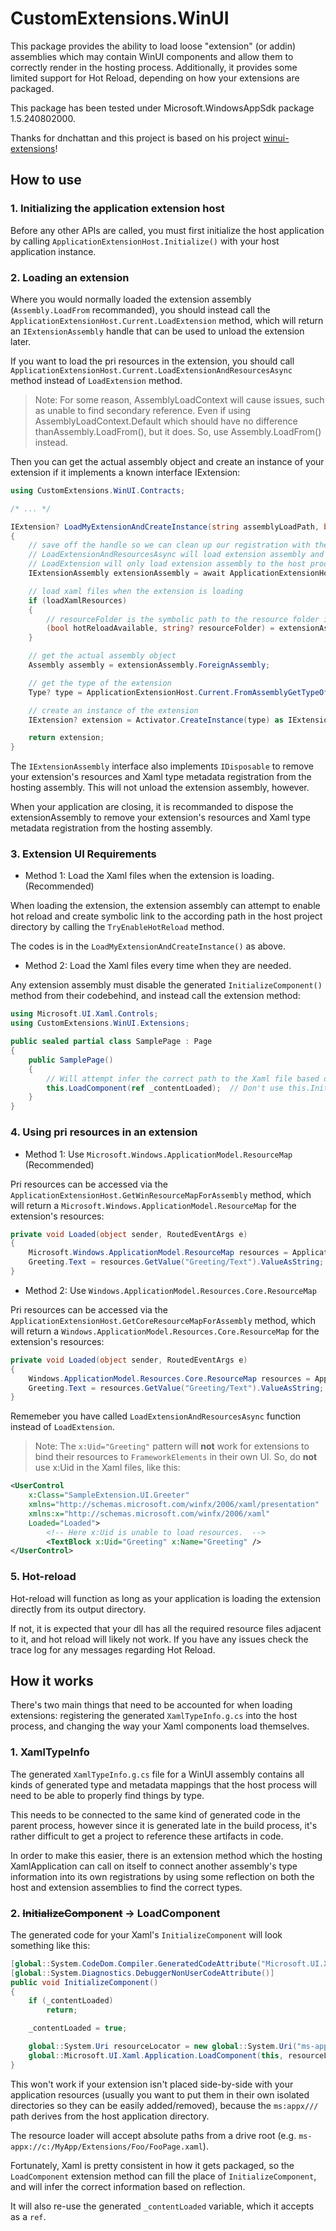 # CustomExtensions.WinUI

This package provides the ability to load loose "extension" (or addin) assemblies which may contain WinUI components and allow them to correctly render in the hosting process. Additionally, it provides some limited support for Hot Reload, depending on how your extensions are packaged.

This package has been tested under Microsoft.WindowsAppSdk package 1.5.240802000.

Thanks for dnchattan and this project is based on his project [winui-extensions](https://github.com/dnchattan/winui-extensions)!

## How to use

### 1. Initializing the application extension host

Before any other APIs are called, you must first initialize the host application by calling `ApplicationExtensionHost.Initialize()` with your host application instance.

### 2. Loading an extension

Where you would normally loaded the extension assembly (`Assembly.LoadFrom` recommanded), you should instead call the `ApplicationExtensionHost.Current.LoadExtension` method, which will return an `IExtensionAssembly` handle that can be used to unload the extension later.

If you want to load the pri resources in the extension, you should call `ApplicationExtensionHost.Current.LoadExtensionAndResourcesAsync` method instead of `LoadExtension` method.

> Note: For some reason, AssemblyLoadContext will cause issues, such as unable to find secondary reference.
Even if using AssemblyLoadContext.Default which should have no difference thanAssembly.LoadFrom(), but it does.
So, use Assembly.LoadFrom() instead.

Then you can get the actual assembly object and create an instance of your extension if it implements a known interface IExtension:

```cs
using CustomExtensions.WinUI.Contracts;

/* ... */

IExtension? LoadMyExtensionAndCreateInstance(string assemblyLoadPath, bool loadXamlResources)
{
    // save off the handle so we can clean up our registration with the hosting process later if desired.
    // LoadExtensionAndResourcesAsync will load extension assembly and pri resources to the host process.
    // LoadExtension will only load extension assembly to the host process.
    IExtensionAssembly extensionAssembly = await ApplicationExtensionHost.Current.LoadExtensionAndResourcesAsync(assemblyLoadPath);

    // load xaml files when the extension is loading
    if (loadXamlResources)
    {
        // resourceFolder is the symbolic path to the resource folder in the host project directory.
        (bool hotReloadAvailable, string? resourceFolder) = extensionAssembly.TryEnableHotReload();
    }

    // get the actual assembly object
    Assembly assembly = extensionAssembly.ForeignAssembly;

    // get the type of the extension
    Type? type = ApplicationExtensionHost.Current.FromAssemblyGetTypeOfInterface(assembly, typeof(IExtension));

    // create an instance of the extension
    IExtension? extension = Activator.CreateInstance(type) as IExtension;

    return extension;
}
```

The `IExtensionAssembly` interface also implements `IDisposable` to remove your extension's resources and Xaml type metadata registration from the hosting assembly. This will not unload the extension assembly, however.

When your application are closing, it is recommanded to dispose the extensionAssembly to remove your extension's resources and Xaml type metadata registration from the hosting assembly.

### 3. Extension UI Requirements

* Method 1: Load the Xaml files when the extension is loading. (Recommended)

When loading the extension, the extension assembly can attempt to enable hot reload and create symbolic link to the according path in the host project directory by calling the `TryEnableHotReload` method.

The codes is in the `LoadMyExtensionAndCreateInstance()` as above.

* Method 2: Load the Xaml files every time when they are needed.

Any extension assembly must disable the generated `InitializeComponent()` method from their codebehind, and instead call the extension method:

```cs
using Microsoft.UI.Xaml.Controls;
using CustomExtensions.WinUI.Extensions;

public sealed partial class SamplePage : Page
{
    public SamplePage()
    {
        // Will attempt infer the correct path to the Xaml file based on the `CallerFilePath` attribute.
        this.LoadComponent(ref _contentLoaded);  // Don't use this.InitializeComponent(); here!
    }
}
```

### 4. Using pri resources in an extension

* Method 1: Use `Microsoft.Windows.ApplicationModel.ResourceMap` (Recommended)

Pri resources can be accessed via the `ApplicationExtensionHost.GetWinResourceMapForAssembly` method, which will return a `Microsoft.Windows.ApplicationModel.ResourceMap` for the extension's resources:

```cs
private void Loaded(object sender, RoutedEventArgs e)
{
	Microsoft.Windows.ApplicationModel.ResourceMap resources = ApplicationExtensionHost.GetWinResourceMapForAssembly();
	Greeting.Text = resources.GetValue("Greeting/Text").ValueAsString;
}
```

* Method 2: Use `Windows.ApplicationModel.Resources.Core.ResourceMap`

Pri resources can be accessed via the `ApplicationExtensionHost.GetCoreResourceMapForAssembly` method, which will return a `Windows.ApplicationModel.Resources.Core.ResourceMap` for the extension's resources:

```cs
private void Loaded(object sender, RoutedEventArgs e)
{
	Windows.ApplicationModel.Resources.Core.ResourceMap resources = ApplicationExtensionHost.GetCoreResourceMapForAssembly();
	Greeting.Text = resources.GetValue("Greeting/Text").ValueAsString;
}
```

Rememeber you have called `LoadExtensionAndResourcesAsync` function instead of `LoadExtension`.

> Note: The `x:Uid="Greeting"` pattern will **not** work for extensions to bind their resources to `FrameworkElements` in their own UI.
So, do **not** use x:Uid in the Xaml files, like this:

```xml
<UserControl
	x:Class="SampleExtension.UI.Greeter"
	xmlns="http://schemas.microsoft.com/winfx/2006/xaml/presentation"
	xmlns:x="http://schemas.microsoft.com/winfx/2006/xaml"
	Loaded="Loaded">
        <!-- Here x:Uid is unable to load resources.  -->
		<TextBlock x:Uid="Greeting" x:Name="Greeting" />
</UserControl>
```

### 5. Hot-reload

Hot-reload will function as long as your application is loading the extension directly from its output directory.

If not, it is expected that your dll has all the required resource files adjacent to it, and hot reload will likely not work. If you have any issues check the trace log for any messages regarding Hot Reload.

## How it works

There's two main things that need to be accounted for when loading extensions: registering the generated `XamlTypeInfo.g.cs` into the host process, and changing the way your Xaml components load themselves.

### 1. XamlTypeInfo

The generated `XamlTypeInfo.g.cs` file for a WinUI assembly contains all kinds of generated type and metadata mappings that the host process will need to be able to properly find things by type.

This needs to be connected to the same kind of generated code in the parent process, however since it is generated late in the build process, it's rather difficult to get a project to reference these artifacts in code.

In order to make this easier, there is an extension method which the hosting XamlApplication can call on itself to connect another assembly's type information into its own registrations by using some reflection on both the host and extension assemblies to find the correct types.

### 2. ~~InitializeComponent~~ -> LoadComponent

The generated code for your Xaml's `InitializeComponent` will look something like this:

```cs
[global::System.CodeDom.Compiler.GeneratedCodeAttribute("Microsoft.UI.Xaml.Markup.Compiler"," 1.0.0.0")]
[global::System.Diagnostics.DebuggerNonUserCodeAttribute()]
public void InitializeComponent()
{
    if (_contentLoaded)
        return;

    _contentLoaded = true;

    global::System.Uri resourceLocator = new global::System.Uri("ms-appx:///SampleExtension.SampleAppExtension/UI/SamplePage.xaml");
    global::Microsoft.UI.Xaml.Application.LoadComponent(this, resourceLocator, global::Microsoft.UI.Xaml.Controls.Primitives.ComponentResourceLocation.Nested);
}
```

This won't work if your extension isn't placed side-by-side with your application resources (usually you want to put them in their own isolated directories so they can be easily added/removed), because the `ms:appx///` path derives from the host application directory.

The resource loader will accept absolute paths from a drive root (e.g. `ms-appx://c:/MyApp/Extensions/Foo/FooPage.xaml`).

Fortunately, Xaml is pretty consistent in how it gets packaged, so the `LoadComponent` extension method can fill the place of `InitializeComponent`, and will infer the correct information based on reflection.

It will also re-use the generated `_contentLoaded` variable, which it accepts as a `ref`.
